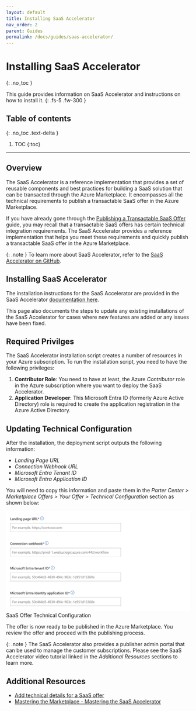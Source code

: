 ```yaml
---
layout: default
title: Installing SaaS Accelerator
nav_order: 2
parent: Guides
permalink: /docs/guides/saas-accelerator/
---
```


# Installing SaaS Accelerator
{: .no_toc }

This guide provides information on SaaS Accelerator and instructions on how to install it.
{: .fs-5 .fw-300 }

## Table of contents
{: .no_toc .text-delta }

1. TOC
{:toc}

---

## Overview

The SaaS Accelerator is a reference implementation that provides a set of reusable components and best practices for building a SaaS solution that can be transacted through the Azure Marketplace. It encompasses all the technical requirements to publish a transactable SaaS offer in the Azure Marketplace.

If you have already gone through the [Publishing a Transactable SaaS Offer](/docs/guides/transactable-saas-offer/) guide, you may recall that a transactable SaaS offers has certain technical integration requirements. The SaaS Accelerator provides a reference implementation that helps you meet these requirements and quickly publish a transactable SaaS offer in the Azure Marketplace.

{: .note }
To learn more about SaaS Accelerator, refer to the [SaaS Accelerator on GitHub](https://github.com/Azure/Commercial-Marketplace-SaaS-Accelerator).

## Installing SaaS Accelerator

The installation instructions for the SaaS Accelerator are provided in the SaaS Accelerator [documentation here](https://github.com/Azure/Commercial-Marketplace-SaaS-Accelerator/blob/main/docs/Installation-Instructions.md).

This page also documents the steps to update any existing installations of the SaaS Accelerator for cases where new features are added or any issues have been fixed.

## Required Privilges

The SaaS Accelerator installation script creates a number of resources in your Azure subscription. To run the installation script, you need to have the following privileges:

1. **Contributor Role**: You need to have at least, the Azure _Contributor_ role in the Azure subscription where you want to deploy the SaaS Accelerator.
2. **Application Developer**: This Microsoft Entra ID (formerly Azure Active Directory) role is required to create the application registration in the Azure Active Directory.

## Updating Technical Configuration

After the installation, the deployment script outputs the following information:

- _Landing Page URL_
- _Connection Webhook URL_
- _Microsoft Entra Tenant ID_
- _Microsoft Entra Application ID_

You will need to copy this information and paste them in the _Parter Center > Marketplace Offers > Your Offer > Technical Configuration_ section as shown below:

![Technical Configuration](/assets/images/saas-accel-tech-config.png)
SaaS Offer Technical Configuration

The offer is now ready to be published in the Azure Marketplace. You review the offer and proceed with the publishing process.

{: .note }
The SaaS Accelerator also provides a publisher admin portal that can be used to manage the customer subscriptions. Please see the SaaS Accelerator video tutorial linked in the _Additional Resources_ sections to learn more.

## Additional Resources
- [Add technical details for a SaaS offer](https://learn.microsoft.com/en-us/partner-center/marketplace-offers/create-new-saas-offer-technical)
- [Mastering the Marketplace - Mastering the SaaS Accelerator](https://microsoft.github.io/Mastering-the-Marketplace/saas-accelerator/)
